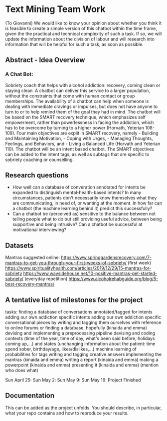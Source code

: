 # Text Mining Team Work

(To Giovanni)
We would like to know your opinion about whether you think it is feasible to create a simple version of this chatbot within the time frame, given the the practical and technical complexity of such a task. If so, we will update the information about the division of labour and will research into information that will be helpful for such a task, as soon as possible.

## Abstract - Idea Overview

### A Chat Bot:
Sobriety coach that helps with alcohol addiction: recovery, coming clean or staying clean. A chatbot can deliver this service to a larger population, without the constraints that come with human contact or group memberships. The availability of a chatbot can help when someone is dealing with immediate cravings or impulses, but does not have anyone to turn to or to help remind them of the goal they had in mind.
The chatbot will be based on the SMART recovery technique, which emphasizes self empowerment, rather than powerlessness in facing the addiction, which has to be overcome by turning to a higher power (Horvath, Yeterian 108-109). Four main objectives are explit in SMART recovery, namely -	Building and Maintaining Motivation, -	Coping with Urges, -	Managing Thoughts, Feelings, and Behaviors, and -	Living a Balanced Life (Horvath and Yeterian 110). 
The chatbot will be an intent based chatbot. The SMART objectives can be added to the intent tags, as well as subtags that are specific to sobriety coaching or counselling.

## Research questions

- How well can a database of converation annotated for intents be expanded to distinguish mental-health-based intents? In many circumstances, patients don't necessarily know themselves what they are communicating, in need of, or wanting at the moment. In how far can a chatbot (the machine learning behind it) predict this successfully?
- Can a chatbot be (perceived as) sensitive to the balance between not telling people what to do but still providing useful advice, between being supportive and being intrusive? Can a chatbot be successful at motivational interviewing?

## Datasets
Mantras suggested online: 
https://www.springgardensrecovery.com/7-mantras-to-get-you-through-your-first-weeks-of-sobriety/ (first week)
https://www.spiritualityhealth.com/articles/2019/12/29/15-mantras-for-sobriety
https://www.waysidehouse.net/10-positive-mantras-get-started-sobriety/ (everyday repetition)
https://www.alcoholrehabguide.org/blog/5-best-recovery-mantras/

## A tentative list of milestones for the project
tasks: 
finding a database of conversations annotated/tagged for intents
adding our own addiction specific intents
adding our own addiction specific conversational pieces by writing and tagging them ourselves with reference to online forums or finding a database, hopefully  (kinaida and emma)
devising and implementing a preprocessing pipeline
devising and coding contexts (time of the year, time of day, what's been said before, holidays coming up,...) and states (unchanging information about the patient: time spend sober, birthday/age, likes/dislikes,...)
machine learning of probabilities for tags
writing and tagging creative answers implementing the mantras (kinaida and emma) 
writing a report (kinaida and emma)
making a powerpoint (kinaida and emma)
presenting it (kinaida and emma)
(mention who does what)

Sun April 25:
Sun May 2: 
Sun May 9:
Sun May 16: Project Finished

## Documentation
This can be added as the project unfolds. You should describe, in particular, what your repo contains and how to reproduce your results.
